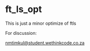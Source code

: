 # ft_ls_opt
This is just a minor optimize of ftls 

For discussion:

nmtimkul@student.wethinkcode.co.za